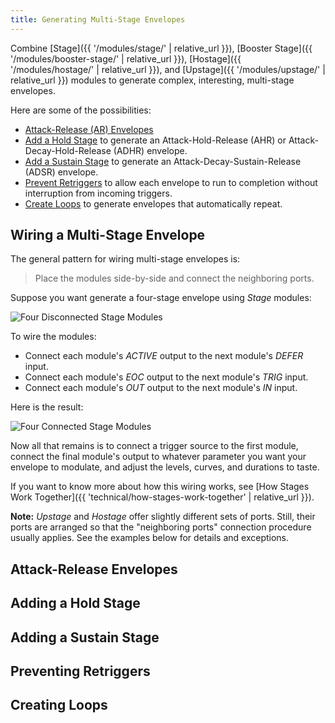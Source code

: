 ```yaml
---
title: Generating Multi-Stage Envelopes
---
```


Combine
[Stage]({{ '/modules/stage/' | relative_url }}),
[Booster Stage]({{ '/modules/booster-stage/' | relative_url }}),
[Hostage]({{ '/modules/hostage/' | relative_url }}),
and [Upstage]({{ '/modules/upstage/' | relative_url }})
modules to generate complex, interesting, multi-stage envelopes.

Here are some of the possibilities:

- [Attack-Release (AR) Envelopes](#attack-release-envelopes)
- [Add a Hold Stage](#add-a-hold-stage)
   to generate an Attack-Hold-Release (AHR)
   or Attack-Decay-Hold-Release (ADHR) envelope.
- [Add a Sustain Stage](#add-a-sustain-stage)
    to generate an Attack-Decay-Sustain-Release (ADSR) envelope.
- [Prevent Retriggers](#prevent-interruption)
    to allow each envelope to run to completion
    without interruption from incoming triggers.
- [Create Loops](#create-loops)
    to generate envelopes that automatically repeat.

## Wiring a Multi-Stage Envelope

The general pattern for wiring multi-stage envelopes is:

> Place the modules side-by-side
> and connect the neighboring ports.

Suppose you want generate a four-stage envelope using _Stage_ modules:

![Four Disconnected Stage Modules](four-disconnected-stage-modules.png)

To wire the modules:

- Connect each module's _ACTIVE_ output
    to the next module's _DEFER_ input.
- Connect each module's _EOC_ output
    to the next module's _TRIG_ input.
- Connect each module's _OUT_ output
    to the next module's _IN_ input.

Here is the result:

![Four Connected Stage Modules](four-connected-stage-modules.png)

Now all that remains is to
connect a trigger source to the first module,
connect the final module's output
to whatever parameter you want your envelope to modulate,
and adjust the levels, curves, and durations to taste.

If you want to know more about how this wiring works,
see
[How Stages Work Together]({{ 'technical/how-stages-work-together' | relative_url }}).

**Note:**
_Upstage_ and _Hostage_
offer slightly different sets of ports.
Still, their ports are arranged so that the
"neighboring ports" connection procedure
usually applies.
See the examples below for details and exceptions.

## Attack-Release Envelopes

## Adding a Hold Stage

## Adding a Sustain Stage

## Preventing Retriggers

## Creating Loops
